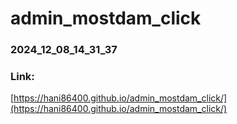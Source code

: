# admin_mostdam_click
### 2024_12_08_14_31_37
### Link:

[https://hani86400.github.io/admin_mostdam_click/](https://hani86400.github.io/admin_mostdam_click/)
